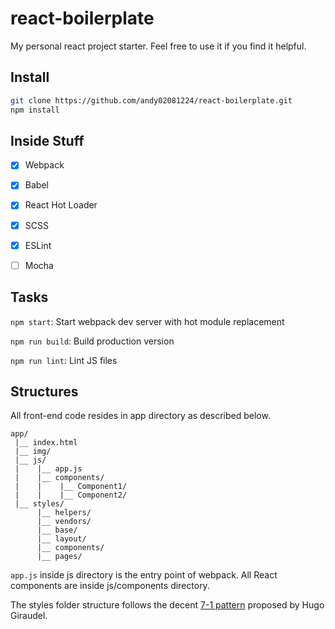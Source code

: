 # react-boilerplate

My personal react project starter. Feel free to use it if you find it helpful.

## Install
```bash
git clone https://github.com/andy02081224/react-boilerplate.git
npm install
```

## Inside Stuff
- [x] Webpack
- [x] Babel
- [X] React Hot Loader
- [x] SCSS
- [x] ESLint
- [ ] Mocha


## Tasks
`npm start`: Start webpack dev server with hot module replacement

`npm run build`: Build production version

`npm run lint`: Lint JS files

## Structures
All front-end code resides in app directory as described below.
```
app/
 |__ index.html
 |__ img/
 |__ js/
 |    |__ app.js 
 |    |__ components/
 |    |    |__ Component1/
 |    |    |__ Component2/
 |__ styles/
      |__ helpers/
      |__ vendors/
      |__ base/
      |__ layout/
      |__ components/
      |__ pages/
```

`app.js` inside js directory is the entry point of webpack. All React components are inside js/components directory.

The styles folder structure follows the decent [7-1 pattern](https://sass-guidelin.es/#architecture) proposed by Hugo Giraudel.
